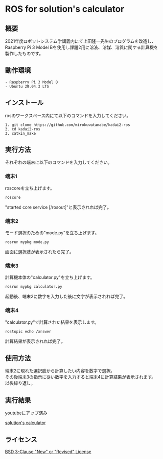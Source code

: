 # ROS for solution's calculator 

## 概要

2021年度ロボットシステム学講義内にて上田隆一先生のプログラムを改造し、Raspberry Pi 3 Model Bを使用し課題2用に溶液、溶媒、溶質に関する計算機を製作したものです。

## 動作環境
```
- Raspberry Pi 3 Model B
- Ubuntu 20.04.3 LTS
```
## インストール
rosのワークスぺース内にて以下のコマンドを入力してください。
```
1. git clone https://github.com/mirokuwatanabe/kadai2-ros
2. cd kadai2-ros
3. catkin_make
```
## 実行方法
それぞれの端末に以下のコマンドを入力してください。
### 端末1
roscoreを立ち上げます。
```
roscore
```
"started core service [/rosout]"と表示されれば完了。
### 端末2
モード選択のための"mode.py"を立ち上げます。
```
rosrun mypkg mode.py
```
画面に選択肢が表示されたら完了。
### 端末3
計算機本体の"calculator.py"を立ち上げます。
```
rosrun mypkg calculator.py
```
起動後、端末2に数字を入力した後に文字が表示されれば完了。
### 端末4
"calculator.py"で計算された結果を表示します。
```
rostopic echo /answer
```
計算結果が表示されれば完了。
## 使用方法
端末2に現れた選択肢から計算したい内容を数字で選択。  
その後端末3の指示に従い数字を入力すると端末4に計算結果が表示されます。  
以後繰り返し。
## 実行結果

youtubeにアップ済み

[solution's calculator](https://youtu.be/FA-H9pMvlqI)

## ライセンス

[BSD 3-Clause "New" or "Revised" License](https://github.com/mirokuwatanabe/kadai2-ros/blob/b8bc0559bc651b46e4cf94c16e88b9653dd05eee/COPYING)
